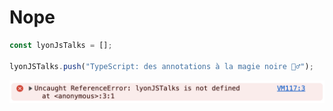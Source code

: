 # Nope

```js
const lyonJsTalks = [];

lyonJSTalks.push("TypeScript: des annotations à la magie noire 🧙‍♂️");
```

![js-error](../images/js-error.png)
